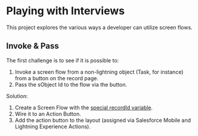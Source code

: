# Playing with Interviews

This project explores the various ways a developer can utilize screen flows.

## Invoke & Pass

The first challenge is to see if it is possible to:
1) Invoke a screen flow from a non-lightning object (Task, for instance) from a button on the record page.
2) Pass the sObject Id to the flow via the button.

Solution:
1) Create a Screen Flow with the [special recordId variable](https://youtu.be/n3S1zHL_AnQ?t=78).
2) Wire it to an Action Button.
3) Add the action button to the layout (assigned via Salesforce Mobile and Lightning Experience Actions).
